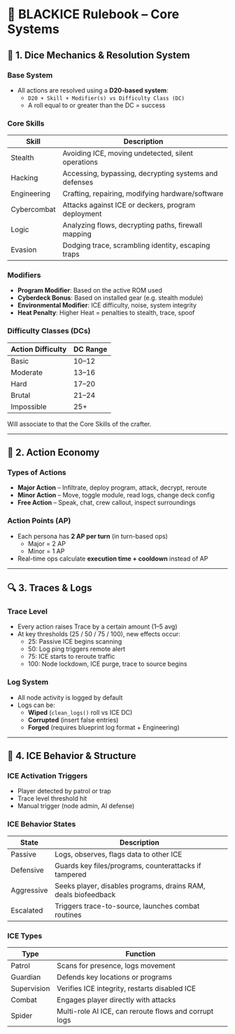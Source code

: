 # 📖 BLACKICE Rulebook – Core Systems

## 🎲 1. Dice Mechanics & Resolution System

### Base System
- All actions are resolved using a **D20-based system**:
  - `D20 + Skill + Modifier(s) vs Difficulty Class (DC)`
  - A roll equal to or greater than the DC = success

### Core Skills
| Skill         | Description |
|---------------|-------------|
| Stealth       | Avoiding ICE, moving undetected, silent operations |
| Hacking       | Accessing, bypassing, decrypting systems and defenses |
| Engineering   | Crafting, repairing, modifying hardware/software |
| Cybercombat   | Attacks against ICE or deckers, program deployment |
| Logic         | Analyzing flows, decrypting paths, firewall mapping |
| Evasion       | Dodging trace, scrambling identity, escaping traps |

### Modifiers
- **Program Modifier**: Based on the active ROM used
- **Cyberdeck Bonus**: Based on installed gear (e.g. stealth module)
- **Environmental Modifier**: ICE difficulty, noise, system integrity
- **Heat Penalty**: Higher Heat = penalties to stealth, trace, spoof

### Difficulty Classes (DCs)
| Action Difficulty | DC Range |
|-------------------|----------|
| Basic             | 10–12    |
| Moderate          | 13–16    |
| Hard              | 17–20    |
| Brutal            | 21–24    |
| Impossible        | 25+      |

Will associate to that the Core Skills of the crafter.

---

## 🧠 2. Action Economy

### Types of Actions
- **Major Action** – Infiltrate, deploy program, attack, decrypt, reroute
- **Minor Action** – Move, toggle module, read logs, change deck config
- **Free Action** – Speak, chat, crew callout, inspect surroundings

### Action Points (AP)
- Each persona has **2 AP per turn** (in turn-based ops)
  - Major = 2 AP
  - Minor = 1 AP
- Real-time ops calculate **execution time + cooldown** instead of AP

---

## 🔍 3. Traces & Logs

### Trace Level
- Every action raises Trace by a certain amount (1–5 avg)
- At key thresholds (25 / 50 / 75 / 100), new effects occur:
  - 25: Passive ICE begins scanning
  - 50: Log ping triggers remote alert
  - 75: ICE starts to reroute traffic
  - 100: Node lockdown, ICE purge, trace to source begins

### Log System
- All node activity is logged by default
- Logs can be:
  - **Wiped** (`clean_logs()` roll vs ICE DC)
  - **Corrupted** (insert false entries)
  - **Forged** (requires blueprint log format + Engineering)

---

## 🧊 4. ICE Behavior & Structure

### ICE Activation Triggers
- Player detected by patrol or trap
- Trace level threshold hit
- Manual trigger (node admin, AI defense)

### ICE Behavior States
| State      | Description |
|------------|-------------|
| Passive    | Logs, observes, flags data to other ICE |
| Defensive  | Guards key files/programs, counterattacks if tampered |
| Aggressive | Seeks player, disables programs, drains RAM, deals biofeedback |
| Escalated  | Triggers trace-to-source, launches combat routines |

### ICE Types
| Type        | Function |
|-------------|----------|
| Patrol      | Scans for presence, logs movement |
| Guardian    | Defends key locations or programs |
| Supervision | Verifies ICE integrity, restarts disabled ICE |
| Combat      | Engages player directly with attacks |
| Spider      | Multi-role AI ICE, can reroute flows and corrupt logs |




